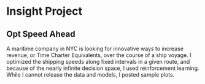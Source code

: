 # Insight Project
## Opt Speed Ahead

A maritime company in NYC is looking for innovative ways to increase revenue, or Time Charter Equivalents, over the course of a ship voyage. I optimized the shipping speeds along fixed intervals in a given route, and because of the nearly infinite decision space, I used reinforcement learning. While I cannot release the data and models, I posted sample plots. 
